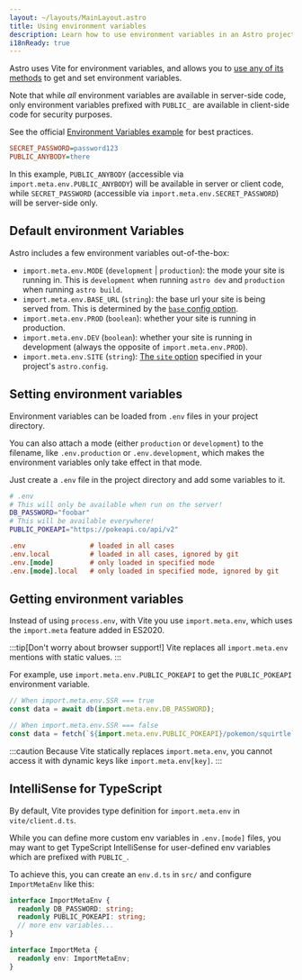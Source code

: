 ```yaml
---
layout: ~/layouts/MainLayout.astro
title: Using environment variables
description: Learn how to use environment variables in an Astro project.
i18nReady: true
---
```


Astro uses Vite for environment variables, and allows you to [use any of its methods](https://vitejs.dev/guide/env-and-mode.html) to get and set environment variables.

Note that while _all_ environment variables are available in server-side code, only environment variables prefixed with `PUBLIC_` are available in client-side code for security purposes.

See the official [Environment Variables example](https://github.com/withastro/astro/tree/main/examples/env-vars) for best practices.

```ini
SECRET_PASSWORD=password123
PUBLIC_ANYBODY=there
```

In this example, `PUBLIC_ANYBODY` (accessible via `import.meta.env.PUBLIC_ANYBODY`) will be available in server or client code, while `SECRET_PASSWORD` (accessible via `import.meta.env.SECRET_PASSWORD`) will be server-side only.

## Default environment Variables

Astro includes a few environment variables out-of-the-box:

- `import.meta.env.MODE` (`development` | `production`): the mode your site is running in. This is `development` when running `astro dev` and `production` when running `astro build`.
- `import.meta.env.BASE_URL` (`string`): the base url your site is being served from. This is determined by the <a href="/en/reference/configuration-reference/#base">`base` config option</a>.
- `import.meta.env.PROD` (`boolean`): whether your site is running in production.
- `import.meta.env.DEV` (`boolean`): whether your site is running in development (always the opposite of `import.meta.env.PROD`).
- `import.meta.env.SITE` (`string`): <a href="/en/reference/configuration-reference/#site">The `site` option</a> specified in your project's `astro.config`.

## Setting environment variables

Environment variables can be loaded from `.env` files in your project directory.

You can also attach a mode (either `production` or `development`) to the filename, like `.env.production` or `.env.development`, which makes the environment variables only take effect in that mode.

Just create a `.env` file in the project directory and add some variables to it.

```bash
# .env
# This will only be available when run on the server!
DB_PASSWORD="foobar"
# This will be available everywhere!
PUBLIC_POKEAPI="https://pokeapi.co/api/v2"
```

```ini
.env                # loaded in all cases
.env.local          # loaded in all cases, ignored by git
.env.[mode]         # only loaded in specified mode
.env.[mode].local   # only loaded in specified mode, ignored by git
```

## Getting environment variables

Instead of using `process.env`, with Vite you use `import.meta.env`, which uses the `import.meta` feature added in ES2020.

:::tip[Don't worry about browser support!]
Vite replaces all `import.meta.env` mentions with static values.
:::

For example, use `import.meta.env.PUBLIC_POKEAPI` to get the `PUBLIC_POKEAPI` environment variable.

```js
// When import.meta.env.SSR === true
const data = await db(import.meta.env.DB_PASSWORD);

// When import.meta.env.SSR === false
const data = fetch(`${import.meta.env.PUBLIC_POKEAPI}/pokemon/squirtle`);
```

:::caution
Because Vite statically replaces `import.meta.env`, you cannot access it with dynamic keys like `import.meta.env[key]`.
:::

## IntelliSense for TypeScript

By default, Vite provides type definition for `import.meta.env` in `vite/client.d.ts`. 

While you can define more custom env variables in `.env.[mode]` files, you may want to get TypeScript IntelliSense for user-defined env variables which are prefixed with `PUBLIC_`.

To achieve this, you can create an `env.d.ts` in `src/` and configure `ImportMetaEnv` like this:

```ts
interface ImportMetaEnv {
  readonly DB_PASSWORD: string;
  readonly PUBLIC_POKEAPI: string;
  // more env variables...
}

interface ImportMeta {
  readonly env: ImportMetaEnv;
}
```
